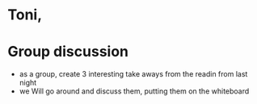 # Toni, 

# Group discussion
- as a group, create 3 interesting take aways from the readin from last night
- we Will go around and discuss them, putting them on the whiteboard


